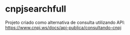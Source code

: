 # cnpjsearchfull
Projeto criado como alternativa de consulta utilizando API: https://www.cnpj.ws/docs/api-publica/consultando-cnpj
